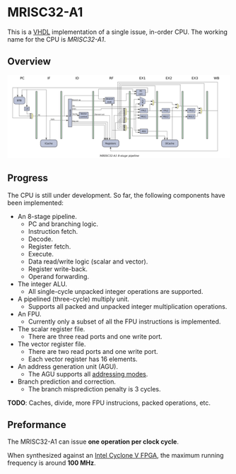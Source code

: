 # MRISC32-A1

This is a [VHDL](https://en.wikipedia.org/wiki/VHDL) implementation of a single issue, in-order CPU. The working name for the CPU is *MRISC32-A1*.

## Overview

![MRISC32-A1 pipleine](mrisc32-a1-pipeline.png)

## Progress

The CPU is still under development. So far, the following components have been implemented:

* An 8-stage pipeline.
  - PC and branching logic.
  - Instruction fetch.
  - Decode.
  - Register fetch.
  - Execute.
  - Data read/write logic (scalar and vector).
  - Register write-back.
  - Operand forwarding.
* The integer ALU.
  - All single-cycle unpacked integer operations are supported.
* A pipelined (three-cycle) multiply unit.
  - Supports all packed and unpacked integer multiplication operations.
* An FPU.
  - Currently only a subset of all the FPU instructions is implemented.
* The scalar register file.
  - There are three read ports and one write port.
* The vector register file.
  - There are two read ports and one write port.
  - Each vector register has 16 elements.
* An address generation unit (AGU).
  - The AGU supports all [addressing modes](../doc/AddressingModes.md).
* Branch prediction and correction.
  - The branch misprediction penalty is 3 cycles.

**TODO**: Caches, divide, more FPU instrucions, packed operations, etc.

## Preformance

The MRISC32-A1 can issue **one operation per clock cycle**.

When synthesized against an [Intel Cyclone V FPGA](https://www.intel.com/content/www/us/en/products/programmable/fpga/cyclone-v.html), the maximum running frequency is around **100 MHz**.

